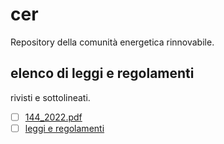 # cer
Repository della comunità energetica rinnovabile.
## elenco di leggi e regolamenti
rivisti e sottolineati.
- [ ] [144_2022.pdf](docs/144_2022.pdf)
- [ ] [leggi e regolamenti](docs/)